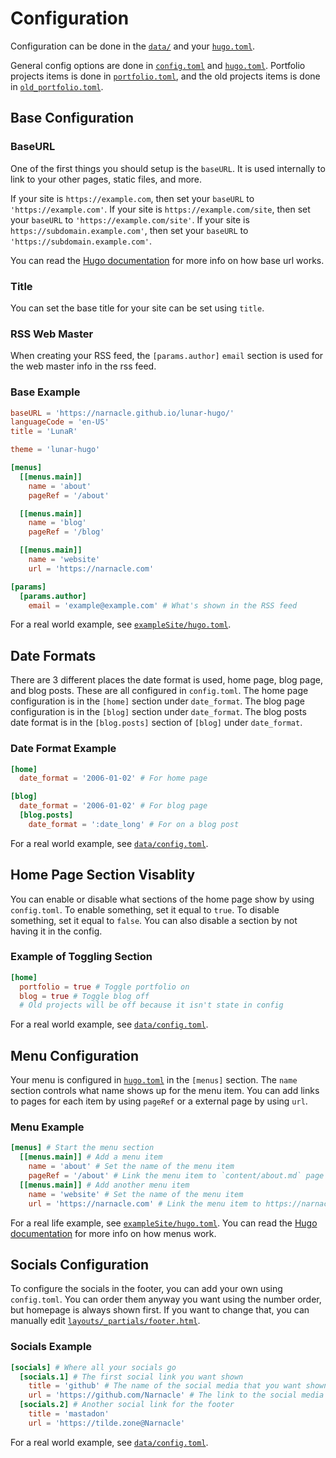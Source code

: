 # Configuration

Configuration can be done in the [`data/`](../data/) and your [`hugo.toml`](../exampleSite/hugo.toml).

General config options are done in [`config.toml`](../data/config.toml) and [`hugo.toml`](../exampleSite/hugo.toml).
Portfolio projects items is done in [`portfolio.toml`](../data/portfolio.toml),
and the old projects items is done in [`old_portfolio.toml`](../data/old_projects.toml).

## Base Configuration

### BaseURL

One of the first things you should setup is the `baseURL`.
It is used internally to link to your other pages, static files, and more.

If your site is `https://example.com`, then set your `baseURL` to `'https://example.com'`.
If your site is `https://example.com/site`, then set your `baseURL` to `'https://example.com/site'`.
If your site is `https://subdomain.example.com'`, then set your `baseURL` to `'https://subdomain.example.com'`.

You can read the [Hugo documentation](https://gohugo.io/methods/site/baseurl/) for more info on how base url works.

### Title

You can set the base title for your site can be set using `title`.

### RSS Web Master

When creating your RSS feed, the `[params.author]` `email` section is used for the web master info in the rss feed.

### Base Example

```toml
baseURL = 'https://narnacle.github.io/lunar-hugo/'
languageCode = 'en-US'
title = 'LunaR'

theme = 'lunar-hugo'

[menus]
  [[menus.main]]
    name = 'about'
    pageRef = '/about'

  [[menus.main]]
    name = 'blog'
    pageRef = '/blog'

  [[menus.main]]
    name = 'website'
    url = 'https://narnacle.com'

[params]
  [params.author]
    email = 'example@example.com' # What's shown in the RSS feed
```

For a real world example, see [`exampleSite/hugo.toml`](../exampleSite/hugo.toml).

## Date Formats

There are 3 different places the date format is used, home page, blog page, and blog posts.
These are all configured in `config.toml`.
The home page configuration is in the `[home]` section under `date_format`.
The blog page configuration is in the `[blog]` section under `date_format`.
The blog posts date format is in the `[blog.posts]` section of `[blog]` under `date_format`.

### Date Format Example

```toml
[home]
  date_format = '2006-01-02' # For home page

[blog]
  date_format = '2006-01-02' # For blog page
  [blog.posts]
    date_format = ':date_long' # For on a blog post
```

For a real world example, see [`data/config.toml`](../data/config.toml).

## Home Page Section Visablity

You can enable or disable what sections of the home page show by using `config.toml`.
To enable something, set it equal to `true`.
To disable something, set it equal to `false`.
You can also disable a section by not having it in the config.

### Example of Toggling Section

```toml
[home]
  portfolio = true # Toggle portfolio on
  blog = true # Toggle blog off
  # Old projects will be off because it isn't state in config
```

For a real world example, see [`data/config.toml`](../data/config.toml).

## Menu Configuration

Your menu is configured in [`hugo.toml`](../exampleSite/hugo.toml) in the `[menus]` section.
The `name` section controls what name shows up for the menu item.
You can add links to pages for each item by using `pageRef` or a external page by using `url`.

### Menu Example

```toml
[menus] # Start the menu section
  [[menus.main]] # Add a menu item
    name = 'about' # Set the name of the menu item
    pageRef = '/about' # Link the menu item to `content/about.md` page
  [[menus.main]] # Add another menu item
    name = 'website' # Set the name of the menu item
    url = 'https://narnacle.com' # Link the menu item to https://narnacle.com
```

For a real life example, see [`exampleSite/hugo.toml`](../exampleSite/hugo.toml).
You can read the [Hugo documentation](https://gohugo.io/methods/site/menus/) for more info on how menus work.

## Socials Configuration

To configure the socials in the footer, you can add your own using `config.toml`.
You can order them anyway you want using the number order,
but homepage is always shown first.
If you want to change that, you can manually edit [`layouts/_partials/footer.html`](../layouts/_partials/footer.html).

### Socials Example

```toml
[socials] # Where all your socials go
  [socials.1] # The first social link you want shown
    title = 'github' # The name of the social media that you want shown
    url = 'https://github.com/Narnacle' # The link to the social media
  [socials.2] # Another social link for the footer
    title = 'mastadon'
    url = 'https://tilde.zone@Narnacle'
```

For a real world example, see [`data/config.toml`](../data/config.toml).
